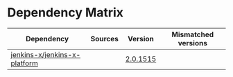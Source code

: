 # Dependency Matrix

Dependency | Sources | Version | Mismatched versions
---------- | ------- | ------- | -------------------
[jenkins-x/jenkins-x-platform](https://github.com/jenkins-x/jenkins-x-platform) |  | [2.0.1515](https://github.com/jenkins-x/jenkins-x-platform/releases/tag/v2.0.1515) | 
